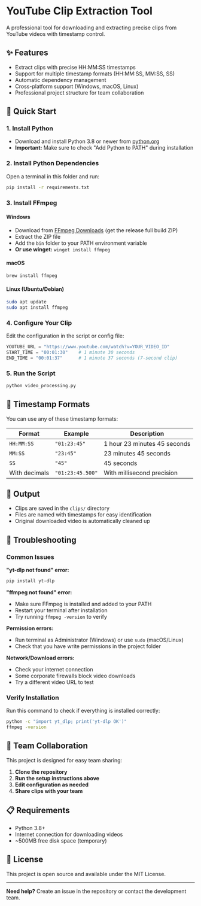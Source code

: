 # YouTube Clip Extraction Tool

A professional tool for downloading and extracting precise clips from YouTube videos with timestamp control.

## ✨ Features

- Extract clips with precise HH:MM:SS timestamps
- Support for multiple timestamp formats (HH:MM:SS, MM:SS, SS)
- Automatic dependency management
- Cross-platform support (Windows, macOS, Linux)
- Professional project structure for team collaboration

## 🚀 Quick Start

### 1. Install Python

- Download and install Python 3.8 or newer from [python.org](https://www.python.org/downloads/)
- **Important:** Make sure to check "Add Python to PATH" during installation

### 2. Install Python Dependencies

Open a terminal in this folder and run:

```bash
pip install -r requirements.txt
```

### 3. Install FFmpeg

#### Windows
- Download from [FFmpeg Downloads](https://www.gyan.dev/ffmpeg/builds/) (get the release full build ZIP)
- Extract the ZIP file
- Add the `bin` folder to your PATH environment variable
- **Or use winget:** `winget install ffmpeg`

#### macOS
```bash
brew install ffmpeg
```

#### Linux (Ubuntu/Debian)
```bash
sudo apt update
sudo apt install ffmpeg
```

### 4. Configure Your Clip

Edit the configuration in the script or config file:

```python
YOUTUBE_URL = "https://www.youtube.com/watch?v=YOUR_VIDEO_ID"
START_TIME = "00:01:30"    # 1 minute 30 seconds
END_TIME = "00:01:37"      # 1 minute 37 seconds (7-second clip)
```

### 5. Run the Script

```bash
python video_processing.py
```

## 📖 Timestamp Formats

You can use any of these timestamp formats:

| Format | Example | Description |
|--------|---------|-------------|
| `HH:MM:SS` | `"01:23:45"` | 1 hour 23 minutes 45 seconds |
| `MM:SS` | `"23:45"` | 23 minutes 45 seconds |
| `SS` | `"45"` | 45 seconds |
| With decimals | `"01:23:45.500"` | With millisecond precision |

## 📁 Output

- Clips are saved in the `clips/` directory
- Files are named with timestamps for easy identification
- Original downloaded video is automatically cleaned up

## 🔧 Troubleshooting

### Common Issues

**"yt-dlp not found" error:**
```bash
pip install yt-dlp
```

**"ffmpeg not found" error:**
- Make sure FFmpeg is installed and added to your PATH
- Restart your terminal after installation
- Try running `ffmpeg -version` to verify

**Permission errors:**
- Run terminal as Administrator (Windows) or use `sudo` (macOS/Linux)
- Check that you have write permissions in the project folder

**Network/Download errors:**
- Check your internet connection
- Some corporate firewalls block video downloads
- Try a different video URL to test

### Verify Installation

Run this command to check if everything is installed correctly:

```bash
python -c "import yt_dlp; print('yt-dlp OK')"
ffmpeg -version
```

## 🤝 Team Collaboration

This project is designed for easy team sharing:

1. **Clone the repository**
2. **Run the setup instructions above**
3. **Edit configuration as needed**
4. **Share clips with your team**

## 📋 Requirements

- Python 3.8+
- Internet connection for downloading videos
- ~500MB free disk space (temporary)

## 📄 License

This project is open source and available under the MIT License.

---

**Need help?** Create an issue in the repository or contact the development team.
